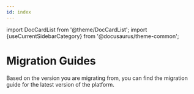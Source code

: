 ```yaml
---
id: index
---
```



import DocCardList from '@theme/DocCardList';
import {useCurrentSidebarCategory} from '@docusaurus/theme-common';

# Migration Guides

Based on the version you are migrating from, you can find the migration guide for the latest version of the platform.

<DocCardList items={useCurrentSidebarCategory().items}/>
